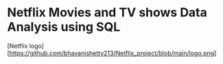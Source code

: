 # Netflix Movies and TV shows Data Analysis using SQL

 [Netflix logo][https://github.com/bhavanishetty213/Netflix_project/blob/main/logo.png]

